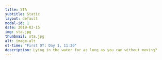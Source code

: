 ```yaml
---
title: STA
subtitle: Static
layout: default
modal-id: 1
date: 2019-03-15
img: sta.jpg
thumbnail: sta.jpg
alt: image-alt
ot-time: "First OT: Day 1, 11:30"
description: Lying in the water for as long as you can without moving? Much more fun if you can do it in a 31° warm pool. 4 competitions zones, each with its own warm-up zone will ensure a smooth and relaxing attempt for everyone.
---
```

